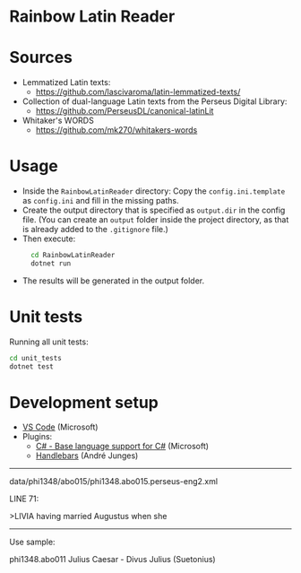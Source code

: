 Rainbow Latin Reader
====================

# Sources

- Lemmatized Latin texts:
  - https://github.com/lascivaroma/latin-lemmatized-texts/
- Collection of dual-language Latin texts from the Perseus Digital Library:
  - https://github.com/PerseusDL/canonical-latinLit
- Whitaker's WORDS
  - https://github.com/mk270/whitakers-words

# Usage

- Inside the `RainbowLatinReader` directory: Copy the `config.ini.template` as `config.ini` and fill in the missing paths.
- Create the output directory that is specified as `output.dir` in the config file. (You can create an `output` folder inside the project directory, as that is already added to the `.gitignore` file.)
- Then execute:
    ```bash
      cd RainbowLatinReader
      dotnet run
    ```
- The results will be generated in the output folder.

# Unit tests

Running all unit tests:
```bash
cd unit_tests
dotnet test
```

# Development setup

- [VS Code](https://code.visualstudio.com) (Microsoft)
- Plugins:
  - [C# - Base language support for C#](https://marketplace.visualstudio.com/items?itemName=ms-dotnettools.csharp) (Microsoft)
  - [Handlebars](https://marketplace.visualstudio.com/items?itemName=andrejunges.Handlebars) (André Junges)


---------------------------------

data/phi1348/abo015/phi1348.abo015.perseus-eng2.xml

LINE 71:
<p>>LIVIA having married Augustus when she


-------------------

Use sample:

phi1348.abo011
Julius Caesar - Divus Julius (Suetonius)
